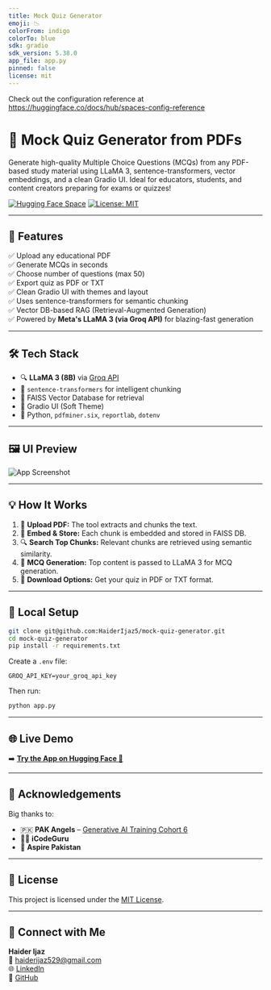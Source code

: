 ```yaml
---
title: Mock Quiz Generator
emoji: 📉
colorFrom: indigo
colorTo: blue
sdk: gradio
sdk_version: 5.38.0
app_file: app.py
pinned: false
license: mit
---
```


Check out the configuration reference at https://huggingface.co/docs/hub/spaces-config-reference

# 🧠 Mock Quiz Generator from PDFs

Generate high-quality Multiple Choice Questions (MCQs) from any PDF-based study material using LLaMA 3, sentence-transformers, vector embeddings, and a clean Gradio UI. Ideal for educators, students, and content creators preparing for exams or quizzes!

[![Hugging Face Space](https://img.shields.io/badge/HuggingFace-Live%20Demo-blue?logo=huggingface)](https://huggingface.co/spaces/haiderijaz/mock-quiz-generator)
[![License: MIT](https://img.shields.io/badge/License-MIT-yellow.svg)](LICENSE)

---

## 🚀 Features

✅ Upload any educational PDF  
✅ Generate MCQs in seconds  
✅ Choose number of questions (max 50)  
✅ Export quiz as PDF or TXT  
✅ Clean Gradio UI with themes and layout  
✅ Uses sentence-transformers for semantic chunking  
✅ Vector DB-based RAG (Retrieval-Augmented Generation)  
✅ Powered by **Meta's LLaMA 3 (via Groq API)** for blazing-fast generation

---

## 🛠️ Tech Stack

- 🔍 **LLaMA 3 (8B)** via [Groq API](https://console.groq.com/)
- 🧠 `sentence-transformers` for intelligent chunking
- 🧭 FAISS Vector Database for retrieval
- 🎨 Gradio UI (Soft Theme)
- 🐍 Python, `pdfminer.six`, `reportlab`, `dotenv`

---

## 🖼️ UI Preview

![App Screenshot](<img width="1920" height="961" alt="image" src="https://github.com/user-attachments/assets/5108cd1a-d1a0-4aae-a168-a5bd3851ffb7" />
)

---

## 💡 How It Works

1. 📄 **Upload PDF:** The tool extracts and chunks the text.
2. 🧠 **Embed & Store:** Each chunk is embedded and stored in FAISS DB.
3. 🔍 **Search Top Chunks:** Relevant chunks are retrieved using semantic similarity.
4. 🤖 **MCQ Generation:** Top content is passed to LLaMA 3 for MCQ generation.
5. 💾 **Download Options:** Get your quiz in PDF or TXT format.

---

## 🔧 Local Setup

```bash
git clone git@github.com:HaiderIjaz5/mock-quiz-generator.git
cd mock-quiz-generator
pip install -r requirements.txt
```

Create a `.env` file:

```env
GROQ_API_KEY=your_groq_api_key
```

Then run:

```bash
python app.py
```

---

## 🌐 Live Demo

➡️ **[Try the App on Hugging Face 🚀](https://huggingface.co/spaces/haiderijaz/mock-quiz-generator)**

---

## 🤝 Acknowledgements

Big thanks to:

- 🇵🇰 **PAK Angels** – [Generative AI Training Cohort 6](https://pakangels.com/)
- 👨‍🏫 **iCodeGuru**
- 🚀 **Aspire Pakistan**

---

## 📄 License

This project is licensed under the [MIT License](LICENSE).

---

## 💬 Connect with Me

**Haider Ijaz**  
📧 haiderijaz529@gmail.com  
🌐 [LinkedIn](https://www.linkedin.com/in/m-haider-ijaz/)  
🐙 [GitHub](https://github.com/HaiderIjaz5)

